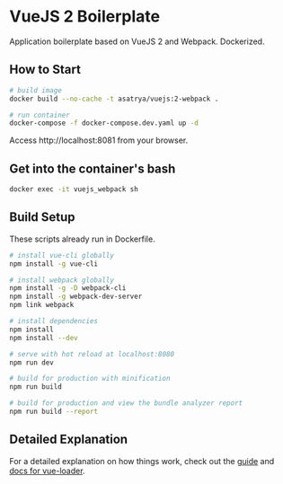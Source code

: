 # VueJS 2 Boilerplate

Application boilerplate based on VueJS 2 and Webpack. Dockerized.

## How to Start

``` bash
# build image
docker build --no-cache -t asatrya/vuejs:2-webpack .

# run container
docker-compose -f docker-compose.dev.yaml up -d
```

Access http://localhost:8081 from your browser.

## Get into the container's bash
``` bash
docker exec -it vuejs_webpack sh
```

## Build Setup

These scripts already run in Dockerfile.

``` bash
# install vue-cli globally
npm install -g vue-cli

# install webpack globally
npm install -g -D webpack-cli
npm install -g webpack-dev-server
npm link webpack

# install dependencies
npm install
npm install --dev

# serve with hot reload at localhost:8080
npm run dev

# build for production with minification
npm run build

# build for production and view the bundle analyzer report
npm run build --report
```

## Detailed Explanation

For a detailed explanation on how things work, check out the [guide](http://vuejs-templates.github.io/webpack/) and [docs for vue-loader](http://vuejs.github.io/vue-loader).
